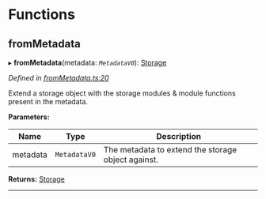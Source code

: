 

# Functions

<a id="frommetadata"></a>

##  fromMetadata

▸ **fromMetadata**(metadata: *`MetadataV0`*): [Storage](../interfaces/_types_.storage.md)

*Defined in [fromMetadata.ts:20](https://github.com/polkadot-js/api/blob/3392436/packages/type-storage/src/fromMetadata.ts#L20)*

Extend a storage object with the storage modules & module functions present in the metadata.

**Parameters:**

| Name | Type | Description |
| ------ | ------ | ------ |
| metadata | `MetadataV0` |  The metadata to extend the storage object against. |

**Returns:** [Storage](../interfaces/_types_.storage.md)

___

